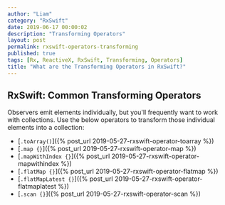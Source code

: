 ```yaml
---
author: "Liam"
category: "RxSwift"
date: 2019-06-17 00:00:02
description: "Transforming Operators"
layout: post
permalink: rxswift-operators-transforming
published: true
tags: [Rx, ReactiveX, RxSwift, Transforming, Operators]
title: "What are the Transforming Operators in RxSwift?"
---
```


## RxSwift: Common Transforming Operators

Observers emit elements individually, but you'll frequently want to work with collections.
Use the below operators to transform those individual elements into a collection:

- [`.toArray()`]({% post_url 2019-05-27-rxswift-operator-toarray %})
- [`.map {}`]({% post_url 2019-05-27-rxswift-operator-map %})
- [`.mapWithIndex {}`]({% post_url 2019-05-27-rxswift-operator-mapwithindex %})
- [`.flatMap {}`]({% post_url 2019-05-27-rxswift-operator-flatmap %})
- [`.flatMapLatest {}`]({% post_url 2019-05-27-rxswift-operator-flatmaplatest %})
- [`.scan {}`]({% post_url 2019-05-27-rxswift-operator-scan %})
